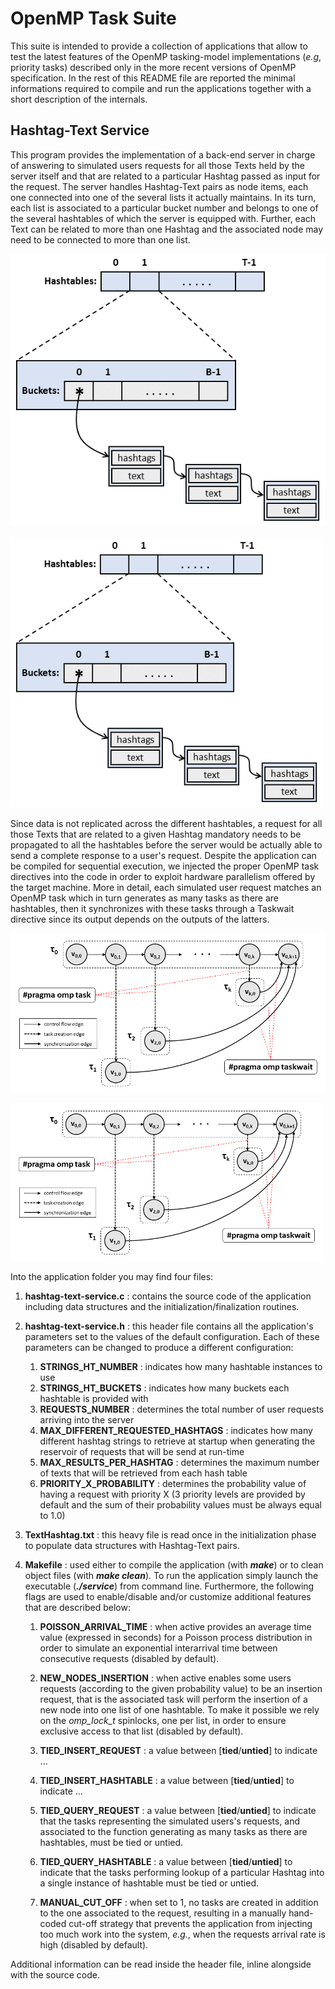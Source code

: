 # OpenMP Task Suite
This suite is intended to provide a collection of applications that allow to test the latest features of the OpenMP tasking-model implementations (*e.g*, priority tasks) described only in the more recent versions of OpenMP specification. In the rest of this README file are reported the minimal informations required to compile and run the applications together with a short description of the internals.

## Hashtag-Text Service
This program provides the implementation of a back-end server in charge of answering to simulated users requests for all those Texts held by the server itself and that are related to a particular Hashtag passed as input for the request. The server handles Hashtag-Text pairs as node items, each one connected into one of the several lists it actually maintains. In its turn, each list is associated to a particular bucket number and belongs to one of the several hashtables of which the server is equipped with. Further, each Text can be related to more than one Hashtag and the associated node may need to be connected to more than one list.

![Hashtag-Text-Data-Model](Images/Hashtag-Text-Architecture.png)

<img src="https://raw.githubusercontent.com/HPDCS/OpenMP-Task-Suite/master/Images/Hashtag-Text-Architecture.png" alt="drawing" width="500"/>

Since data is not replicated across the different hashtables, a request for all those Texts that are related to a given Hashtag mandatory needs to be propagated to all the hashtables before the server would be actually able to send a complete response to a user's request.
Despite the application can be compiled for sequential execution, we injected the proper OpenMP task directives into the code in order to exploit hardware parallelism offered by the target machine. More in detail, each simulated user request matches an OpenMP task which in turn generates as many tasks as there are hashtables, then it synchronizes with these tasks through a Taskwait directive since its output depends on the outputs of the latters.


![Hashtag-Text-Tasking-Model](Images/Hashtag-Text-Tasking-Model.png)

<img src="https://raw.githubusercontent.com/HPDCS/OpenMP-Task-Suite/master/Images/Hashtag-Text-Tasking-Model.png" alt="drawing" width="500"/>

Into the application folder you may find four files:

1. **hashtag-text-service.c** : contains the source code of the application including data structures and the initialization/finalization routines.

2. **hashtag-text-service.h** : this header file contains all the application's parameters set to the values of the default configuration. Each of these parameters can be changed to produce a different configuration:

    1. **STRINGS_HT_NUMBER** : indicates how many hashtable instances to use
    2. **STRINGS_HT_BUCKETS** : indicates how many buckets each hashtable is provided with
    3. **REQUESTS_NUMBER** : determines the total number of user requests arriving into the server
    4. **MAX_DIFFERENT_REQUESTED_HASHTAGS** : indicates how many different hashtag strings to retrieve at startup when generating the reservoir of requests that will be send at run-time
    5. **MAX_RESULTS_PER_HASHTAG** : determines the maximum number of texts that will be retrieved from each hash table
    6. **PRIORITY_X_PROBABILITY** : determines the probability value of having a request with priority X (3 priority levels are provided by default and the sum of their probability values must be always equal to 1.0)

3. **TextHashtag.txt** : this heavy file is read once in the initialization phase to populate data structures with Hashtag-Text pairs.

4. **Makefile** : used either to compile the application (with ***make***) or to clean object files (with ***make clean***). To run the application simply launch the executable (***./service***) from command line. Furthermore, the following flags are used to enable/disable and/or customize additional features that are described below:

    1. **POISSON_ARRIVAL_TIME** : when active provides an average time value (expressed in seconds) for a Poisson process distribution in order to simulate an exponential interarrival time between consecutive requests (disabled by default).
    
    2. **NEW_NODES_INSERTION** : when active enables some users requests (according to the given probability value) to be an insertion request, that is the associated task will perform the insertion of a new node into one list of one hashtable. To make it possible we rely on the *omp_lock_t* spinlocks, one per list, in order to ensure exclusive access to that list (disabled by default).

    3. **TIED_INSERT_REQUEST** : a value between [**tied**/**untied**] to indicate ...

    4. **TIED_INSERT_HASHTABLE** : a value between [**tied**/**untied**] to indicate ...

    5. **TIED_QUERY_REQUEST** : a value between [**tied**/**untied**] to indicate that the tasks representing the simulated users's requests, and associated to the function generating as many tasks as there are hashtables, must be tied or untied.

    6. **TIED_QUERY_HASHTABLE** : a value between [**tied**/**untied**] to indicate that the tasks performing lookup of a particular Hashtag into a single instance of hashtable must be tied or untied.

    7. **MANUAL_CUT_OFF** : when set to 1, no tasks are created in addition to the one associated to the request, resulting in a manually hand-coded cut-off strategy that prevents the application from injecting too much work into the system, *e.g.*, when the requests arrival rate is high (disabled by default).

Additional information can be read inside the header file, inline alongside with the source code.
